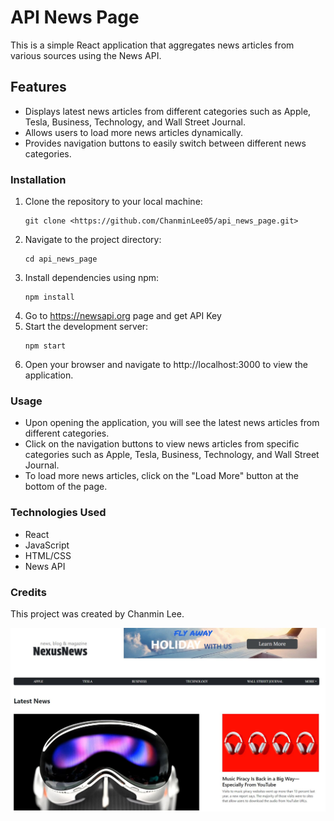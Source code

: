 # API News Page

This is a simple React application that aggregates news articles from various sources using the News API.

## Features

- Displays latest news articles from different categories such as Apple, Tesla, Business, Technology, and Wall Street Journal.
- Allows users to load more news articles dynamically.
- Provides navigation buttons to easily switch between different news categories.

### Installation

1. Clone the repository to your local machine:
    ```
    git clone <https://github.com/ChanminLee05/api_news_page.git>   
    ```
2. Navigate to the project directory:
    ```
    cd api_news_page
    ```
3. Install dependencies using npm:
    ```
    npm install
    ```
4. Go to https://newsapi.org page and get API Key
5. Start the development server:
    ```
    npm start
    ```
6. Open your browser and navigate to http://localhost:3000 to view the application.

### Usage
- Upon opening the application, you will see the latest news articles from different categories.
- Click on the navigation buttons to view news articles from specific categories such as Apple, Tesla, Business, Technology, and Wall Street Journal.
- To load more news articles, click on the "Load More" button at the bottom of the page.

### Technologies Used
- React
- JavaScript
- HTML/CSS
- News API

### Credits
This project was created by Chanmin Lee.

![news page](public%2Fnews-page.JPG)